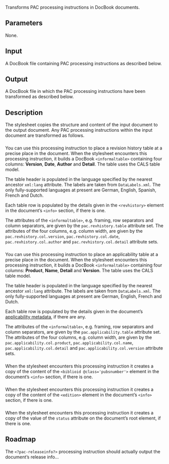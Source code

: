 Transforms PAC processing instructions in DocBook documents.

## Parameters

None.

## Input

A DocBook file containing PAC processing instructions as described below.

## Output

A DocBook file in which the PAC processing instructions have been transformed as described below.

## Description

The stylesheet copies the structure and content of the input document to the output document. Any PAC processing instructions within the input document are transformed as follows.

### <?pac-revhistory?>

You can use this processing instruction to place a revision history table at a precise place in the document. When the stylesheet encounters this processing instruction, it builds a DocBook `<informaltable>` containing four columns: **Version**, **Date**, **Author** and **Detail**. The table uses the CALS table model.

The table header is populated in the language specified by the nearest ancestor `xml:lang` attribute. The labels are taken from `DataLabels.xml`. The only fully-supported languages at present are German, English, Spanish, French and Dutch.

Each table row is populated by the details given in the `<revhistory>` element in the document’s `<info>` section, if there is one.

The attributes of the `<informaltable>`, e.g. framing, row separators and column separators, are given by the `pac.revhistory.table` attribute set. The attributes of the four columns, e.g. column width, are given by the `pac.revhistory.col.version`, `pac.revhistory.col.date`, `pac.revhistory.col.author` and `pac.revhistory.col.detail` attribute sets.

### <?pac-applicability?>

You can use this processing instruction to place an applicability table at a precise place in the document. When the stylesheet encounters this processing instruction, it builds a DocBook `<informaltable>` containing four columns: **Product**, **Name**, **Detail** and **Version**. The table uses the CALS table model.

The table header is populated in the language specified by the nearest ancestor `xml:lang` attribute. The labels are taken from `DataLabels.xml`. The only fully-supported languages at present are German, English, French and Dutch.

Each table row is populated by the details given in the document’s [applicability metadata](RDF-Applicability), if there are any.

The attributes of the `<informaltable>`, e.g. framing, row separators and column separators, are given by the `pac.applicability.table` attribute set. The attributes of the four columns, e.g. column width, are given by the `pac.applicability.col.product`, `pac.applicability.col.name`, `pac.applicability.col.detail` and `pac.applicability.col.version` attribute sets.

### <?pac-pubsnumber?>

When the stylesheet encounters this processing instruction it creates a copy of the content of the `<biblioid @class='pubsnumber'>` element in the document’s `<info>` section, if there is one.

### <?pac-edition?>

When the stylesheet encounters this processing instruction it creates a copy of the content of the `<edition>` element in the document’s `<info>` section, if there is one.

### <?pac-releaseinfo?>

When the stylesheet encounters this processing instruction it creates a copy of the value of the `status` attribute on the document’s root element, if there is one.

## Roadmap

The `<?pac-releaseinfo?>` processing instruction should actually output the document’s release info...